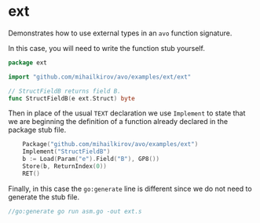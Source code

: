 # ext

Demonstrates how to use external types in an `avo` function signature.

In this case, you will need to write the function stub yourself.

[embedmd]:# (stub.go /package/ $)
```go
package ext

import "github.com/mihailkirov/avo/examples/ext/ext"

// StructFieldB returns field B.
func StructFieldB(e ext.Struct) byte
```

Then in place of the usual `TEXT` declaration we use `Implement` to state that we are beginning the definition of a function already declared in the package stub file.

[embedmd]:# (asm.go go /.*Package.*/ /RET.*/)
```go
	Package("github.com/mihailkirov/avo/examples/ext")
	Implement("StructFieldB")
	b := Load(Param("e").Field("B"), GP8())
	Store(b, ReturnIndex(0))
	RET()
```

Finally, in this case the `go:generate` line is different since we do not need to generate the stub file.

[embedmd]:# (ext_test.go go /.*go:generate.*/)
```go
//go:generate go run asm.go -out ext.s
```
